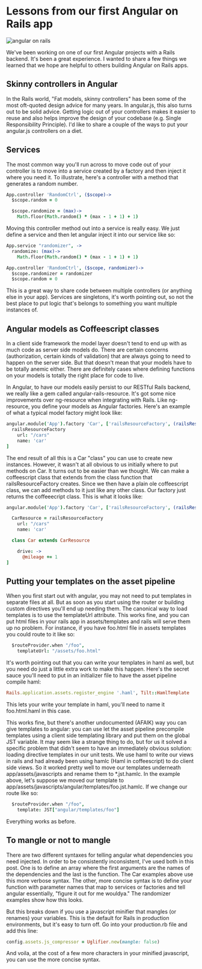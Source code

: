 Lessons from our first Angular on Rails app
===========================================

![angular on rails](http://gaslight.github.io/posts/assets/images/train_rails.png)

We've been working on one of our first Angular projects with a Rails backend. It's been a great experience. I wanted to share a few things we learned that we hope are helpful to others building Angular on Rails apps.

Skinny controllers in Angular
-----------------------------

In the Rails world, "Fat models, skinny controllers" has been some of the most oft-quoted design advice for many years. In angular.js, this also turns out to be solid advice. Getting logic out of your controllers makes it easier to reuse and also helps  improve the design of your codebase (e.g. Single Responsibility Principle). I'd like to share a couple of the ways to put your angular.js controllers on a diet.

Services
--------

The most common way you'll run across to move code out of your controller is to move into a service created by a factory and then inject it where you need it. To illustrate, here's a controller with a method that generates a random number.

````coffeescript
App.controller 'RandomCtrl', ($scope)->
  $scope.random = 0

  $scope.randomize = (max)->
    Math.floor(Math.random() * (max - 1 + 1) + 1)
````

Moving this controller method out into a service is really easy. We just define a service and then let angular inject it into our service like so:

````coffeescript
App.service "randomizer", ->
  randomize: (max)->
    Math.floor(Math.random() * (max - 1 + 1) + 1)

App.controller 'RandomCtrl', ($scope, randomizer)->
  $scope.randomizer = randomizer
  $scope.random = 0
````

This is a great way to share code between multiple controllers (or anything else in your app). Services are singletons, it's worth pointing out, so not the best place to put logic that's belongs to something you want multiple instances of.

Angular models as Coffeescript classes
--------------------------------------

In a client side framework the model layer doesn't tend to end up with as much code as server side models do. There are certain concerns (authorization, certain kinds of validation) that are always going to need to happen on the server side. But that doesn't mean that your models have to be totally anemic either. There are definitely cases where defining functions on your models is totally the right place for code to live.

In Angular, to have our models easily persist to our RESTful Rails backend, we really like a gem called angular-rails-resource. It's got some nice improvements over ng-resource when integrating with Rails. Like ng-resource, you define your models as Angular factories. Here's an example of what a typical model factory might look like:

````coffeescript
angular.module('App').factory 'Car', ['railsResourceFactory', (railsResourceFactory) ->
  railsResourceFactory
    url: "/cars"
    name: 'car'
]
````

The end result of all this is a Car "class" you can use to create new instances. However, it wasn't at all obvious to us initially where to put methods on Car. It turns out to be easier than we thought. We can make a coffeescript class that extends from the class function that railsResourceFactory creates. Since we then have a plain ole coffeescript class, we can add methods to it just like any other class. Our factory just returns the coffeeecript class. This is what it looks like:

````coffeescript
angular.module('App').factory 'Car', ['railsResourceFactory', (railsResourceFactory) ->

  CarResource = railsResourceFactory
    url: "/cars"
    name: 'car'

  class Car extends CarResource

    drive: ->
      @mileage += 1
]
````

Putting your templates on the asset pipeline
--------------------------------------------

When you first start out with angular, you may not need to put templates in separate files at all. But as soon as you start using the router or building custom directives you'll end up needing them. The canonical way to load templates is to use the templateUrl attribute. This works fine, and you can put html files in your rails app in assets/templates and rails will serve them up no problem. For instance, if you have foo.html file in assets templates you could route to it like so:

````coffeescript
  $routeProvider.when "/foo",
    templateUrl: "/assets/foo.html"
````

It's worth pointing out that you can write your templates in haml as well, but you need do just a little extra work to make this happen. Here's the secret sauce you'll need to put in an initializer file to have the asset pipeline compile haml:

````ruby
Rails.application.assets.register_engine '.haml', Tilt::HamlTemplate
````

This lets your write your template in haml, you'll need to name it foo.html.haml in this case.

This works fine, but there's another undocumented (AFAIK) way you can give templates to angular: you can use let the asset pipeline precompile templates using a client side templating library and put them on the global JST variable. It may seem like a strange thing to do, but for us it solved a specific problem that didn't seem to have an immediately obvious solution: loading directive templates in our unit tests. We use haml to write our views in rails and had already been using hamlc (Haml in coffeescript) to do client side views. So it worked pretty well to move our templates underneath app/assets/javascripts and rename them to *.jst.hamlc. In the example above, let's suppose we moved our template to app/assets/javascripts/angular/templates/foo.jst.hamlc. If we change our route like so:

````coffeescript
  $routeProvider.when "/foo",
    template: JST["angular/templates/foo"]
````

Everything works as before.

To mangle or not to mangle
--------------------------

There are two different syntaxes for telling angular what dependencies you need injected. In order to be consistently inconsistent, I've used both in this post. One is to define an array where the first arguments are the names of the dependencies and the last is the function. The Car examples above use this more verbose syntax. The other, more concise syntax is to define your function with parameter names that map to services or factories and tell angular essentially, "figure it out for me wouldya." The randomizer examples show how this looks.

But this breaks down if you use a javascript minifier that mangles (or renames) your variables. This is the default for Rails in production environments, but it's easy to turn off. Go into your production.rb file and add this line:

````ruby
config.assets.js_compressor = Uglifier.new(mangle: false)
````

And voila, at the cost of a few more characters in your minified javascript, you can use the more concise syntax.
